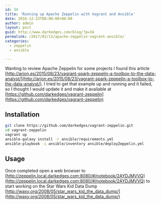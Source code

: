```yaml
---
id: 34
title: 'Running up Apache Zeppelin with Vagrant and Ansible'
date: 2016-12-22T08:00:00+00:00
author: admin
layout: post
guid: http://www.darkedges.com/blog/?p=34
permalink: /2017/02/13/apache-zeppelin-vagrant-ansible/
categories:
  - zeppelin
  - ansible

---
```


Wanting to review Apache Zeppelin for some projects I found this article [http://arjon.es/2015/08/23/vagrant-spark-zeppelin-a-toolbox-to-the-data-analyst/](http://arjon.es/2015/08/23/vagrant-spark-zeppelin-a-toolbox-to-the-data-analyst/).
I tried to get that example up and running and it failed, so I thought I would update it and make
it available at [https://github.com/darkedges/vagrant-zeppelin](https://github.com/darkedges/vagrant-zeppelin)

<!-- more -->

## Installation

```bash
git clone https://github.com/darkedges/vagrant-zeppelin.git
cd vagrant-zeppelin
vagrant up
ansible-galaxy install -r ansible/requirements.yml
ansible-playbook -i ansible/inventory ansible/deployZeppelin.yml
```

## Usage

Once completed open a web browser to [http://zeppelin.local.darkedges.com:8080/#/notebook/2AYDJMVVQ](http://zeppelin.local.darkedges.com:8080/#/notebook/2AYDJMVVQ) to start working on the Star Wars Kid Data Dump 
[http://waxy.org/2008/05/star_wars_kid_the_data_dump/](http://waxy.org/2008/05/star_wars_kid_the_data_dump/)
